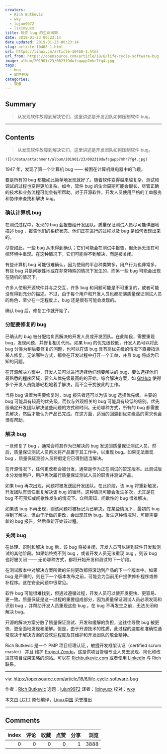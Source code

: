 ```yaml
---
creators:
  - Rich Butkevic
  - wxy
  - lujun9972
  - lixinyuxx
title: 软件 bug 的生命周期
date: 2019-01-23 00:23:14
date_updated: 2019-01-23 00:23:14
slug: article-10468-1.html
url: https://linux.cn/article-10468-1.html
url_from: https://opensource.com/article/18/6/life-cycle-software-bug
image: album/201901/23/002319dwfsgwpp7mhr7fg4.jpg
tags:
  - bug
  - 软件开发
categories:
  - 观点
---
```


## Summary

> 从发现软件故障到解决它们，这里讲述是开发团队如何压制软件 bug。

***

<!-- more -->

## Contents

> 
> 从发现软件故障到解决它们，这里讲述是开发团队如何压制软件 bug。
> 
> 
> 

`![](/data/attachment/album/201901/23/002319dwfsgwpp7mhr7fg4.jpg)`

1947 年，发现了第一个计算机 bug —— 被困在计算机继电器中的飞蛾。

要是所有的 bug 都能如此简单地发现就好了。随着软件变得越来越复杂，测试和调试的过程也变得更加复杂。如今，软件 bug 的生命周期可能会很长，尽管正确的技术和业务流程可能会有所帮助。对于开源软件，开发人员使用严格的工单服务和协作来查找和解决 bug。

### 确认计算机 bug

在测试过程中，发现的 bug 会报告给开发团队。质量保证测试人员尽可能详细地描述 bug ，报告他们的系统状态、他们正在进行的过程以及 bug 是如何表现出来的。

尽管如此，一些 bug 从未得到确认；它们可能会在测试中报告，但永远无法在可控环境中重现。在这种情况下，它们可能得不到解决，而是被关闭。

有些计算机 bug 可能很难确认，因为使用的平台种类繁多，用户行为也非常多。有些 bug 只是间歇性地或在非常特殊的情况下发生的，而另一些 bug 可能会出现在随机的情况下。

许多人使用开源软件并与之交互，许多 bug 和问题可能是不可重复的，或者可能没有得到充分的描述。不过，由于每个用户和开发人员也都扮演质量保证测试人员的角色，至少在一定程度上，bug 还是很有可能会发现的。

确认 bug 后，修复工作就开始了。

### 分配要修复的 bug

已确认的 bug 被分配给负责解决的开发人员或开发团队。在此阶段，需要重现 bug，发现问题，并修复相关代码。如果 bug 的优先级较低，开发人员可以将此 bug 分类为稍后要修复的问题，也可以在该 bug 具有高优先级的情况下直接指派某人修复。无论哪种方式，都会在开发过程中打开一个工单，并且 bug 将成为已知的问题。

在开源解决方案中，开发人员可以进行选择他们想要解决的 bug，要么选择他们最熟悉的程序区域，要么从优先级最高的的开始。综合解决方案，如 [GitHub](https://github.com/) 使得多个开发人员能够轻松地着手解决，而不会干扰彼此的工作。

当将 bug 设置为需要修复时，bug 报告者还可以为该 bug 选择优先级。主要的 bug 可能具有较高的优先级，而仅与外观相关的 bug 可能具有较低的级别。优先级确定开发团队解决这些问题的方式和时间。无论哪种方式，所有的 bug 都需要先解决，然后才能认为产品已完成。在这方面，适当的回溯到优先级高的需求也会很有帮助。

### 解决 bug

一旦修复了 bug ，通常会将其作为已解决的 bug 发送回质量保证测试人员。然后，质量保证测试人员再次将产品置于其工作中，以重现 bug。如果无法重现 bug ，质量保证测验人员将假定它已得到适当解决。

在开源情况下，任何更改都会被分发，通常是作为正在测试的暂定版本。此测试版本分发给用户，用户再次履行质量保证测试人员的职责并测试产品。

如果 bug 再次出现，问题将被发送回开发团队。在此阶段，该 bug 将重新触发，开发团队有责任重复解决该 bug 的循环。这种情况可能会发生多次，尤其是在 bug 不可预知或间歇性发生的情况下。众所周知，间歇性的 bug 很难解决。

如果该 bug 不再出现，则该问题将被标记为已解决。在某些情况下，最初的 bug 得到了解决，但由于所做的更改，会出现其他 bug。发生这种情况时，可能需要新的 bug 报告，然后重新开始该过程。

### 关闭 bug

在处理、识别和解决 bug 后，该 bug 将被关闭，开发人员可以转到软件开发和测试的其他阶段。如果始终找不到 bug ，或者开发人员无法重现 bug ，则该 bug 也将被关闭 —— 无论哪种方式，都将开始开发和测试的下一阶段。

在测试版本中对解决方案所做的任何更改都将滚动到产品的下一个版本中。如果 bug 是严重的，则在下一个版本发布之前，可能会为当前用户提供修补程序或修补程序。这在安全问题中很常见。

软件 bug 可能很难找到，但通过遵循过程，开发人员可以使开发更快、更容易、更一致。质量保证是这一过程的重要组成部分，因为质量保证测试人员必须发现和识别 bug ，并帮助开发人员重现这些 bug 。在 bug 不再发生之前，无法关闭和解决 bug。

开源的解决方案分散了质量保证测试、开发和缓解的负担，这往往导致 bug 被更快、更全面地发现和缓解。但是，由于开源技术的性质，此过程的速度和准确性通常取决于解决方案的受欢迎程度及其维护和开发团队的敬业精神。

Rich Butkevic 是一个 PMP 项目经理认证,，敏捷开发框架认证（certified scrum master） 并且 维护 [Project Zendo](https://projectzendo.com)，这是供项目管理专业人员去发现、简化和改进其项目成果策略的网站。可以在 [Richbutkevic.com](https://richbutkevic.com) 或者使用 [LinkedIn](https://www.linkedin.com/in/richbutkevic) 与 Rich 联系。

---

via: <https://opensource.com/article/18/6/life-cycle-software-bug>

作者：[Rich Butkevic](https://opensource.com/users/rich-butkevic) 选题：[lujun9972](https://github.com/lujun9972) 译者：[lixinyuxx](https://github.com/lixinyuxx) 校对：[wxy](https://github.com/wxy)

本文由 [LCTT](https://github.com/LCTT/TranslateProject) 原创编译，[Linux中国](https://linux.cn/) 荣誉推出

***

## Comments


|   index |   评论 |   收藏 |   点赞 |   分享 |   浏览 |
|--------:|-------:|-------:|-------:|-------:|-------:|
|       0 |      0 |      0 |      0 |      1 |   3888 |
